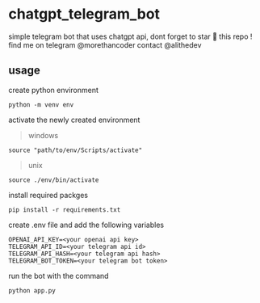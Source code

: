 # chatgpt_telegram_bot
simple telegram bot that uses chatgpt api, dont forget to star 🌟 this repo ! 
find me on telegram @morethancoder contact @alithedev

## usage

create python environment 

    python -m venv env

activate the newly created environment

> windows   

    source "path/to/env/Scripts/activate"

> unix 

    source ./env/bin/activate

install required packges

    pip install -r requirements.txt

create .env file and add the following variables

    OPENAI_API_KEY=<your openai api key>
    TELEGRAM_API_ID=<your telegram api id>
    TELEGRAM_API_HASH=<your telegram api hash>
    TELEGRAM_BOT_TOKEN=<your telegram bot token>

run the bot with the command

    python app.py
